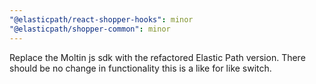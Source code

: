 ```yaml
---
"@elasticpath/react-shopper-hooks": minor
"@elasticpath/shopper-common": minor
---
```


Replace the Moltin js sdk with the refactored Elastic Path version. There should be no change in functionality this is a like for like switch.
